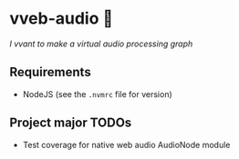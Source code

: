 # vveb-audio 🧛

_I vvant to make a virtual audio processing graph_

## Requirements

- NodeJS (see the `.nvmrc` file for version)

## Project major TODOs

- Test coverage for native web audio AudioNode module
